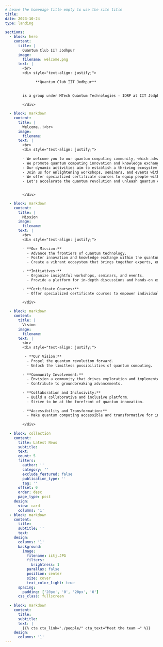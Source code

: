 ```yaml
---
# Leave the homepage title empty to use the site title
title: 
date: 2023-10-24
type: landing
  
sections:
  - block: hero
    content:
      title: |
        Quantum Club IIT Jodhpur
      image:
        filename: welcome.png
      text: |
        <br>
        <div style="text-align: justify;">
        
              **Quantum Club IIT Jodhpur**
              
          
        is a group under MTech Quantum Technologies - IDRP at IIT Jodphur. Currently ran by MTech Students of MTech Quantum Technologies. Since its establishment in 2023, the **Quantum Club IIT Jodhpur** (previously called as Quantum Computing Innovators Group) has served as a hub of excellence dedicated to the research, education and practical application of Quantum Technology.
    
        </div>

  - block: markdown
    content:
      title: |
        Welcome..!<br>
      image:
        filename: 
      text: |
        <br>
        <div style="text-align: justify;">
        
        - We welcome you to our quantum computing community, which advances quantum technology.
        - We promote quantum computing innovation and knowledge exchange.
        - Our dynamic activities aim to establish a thriving ecosystem for professionals, enthusiasts, and learners.
        - Join us for enlightening workshops, seminars, and events with in-depth discussions and hands-on experiences.
        - We offer specialized certificate courses to equip people with quantum skills.
        - Let's accelerate the quantum revolution and unleash quantum computing's boundless potential.

    
        </div>

  - block: markdown
    content:
      title: |
        Mission
      image:
        filename: 
      text: |
        <br>
        <div style="text-align: justify;">
        
        - **Our Mission:**
          - Advance the frontiers of quantum technology.
          - Foster innovation and knowledge exchange within the quantum domain, with a primary focus on quantum computing.
          - Create a vibrant ecosystem that brings together experts, enthusiasts, and learners.

        - **Initiatives:**
          - Organize insightful workshops, seminars, and events.
          - Provide a platform for in-depth discussions and hands-on experiences.

        - **Certificate Courses:**
          - Offer specialized certificate courses to empower individuals with the skills needed to navigate the quantum landscape.

        </div>
  
  - block: markdown
    content:
      title: |
        Vision
      image:
        filename: 
      text: |
        <br>
        <div style="text-align: justify;">
        
         - **Our Vision:**
          - Propel the quantum revolution forward.
          - Unlock the limitless possibilities of quantum computing.
      
        - **Community Involvement:**
          - Envision a community that drives exploration and implementation of quantum technologies.
          - Contribute to groundbreaking advancements.
      
        - **Collaboration and Inclusivity:**
          - Build a collaborative and inclusive platform.
          - Strive to be at the forefront of quantum innovation.
      
        - **Accessibility and Transformation:**
          - Make quantum computing accessible and transformative for individuals and industries alike.
    
        </div>
        
  - block: collection
    content:
      title: Latest News
      subtitle:
      text:
      count: 5
      filters:
        author: ''
        category: ''
        exclude_featured: false
        publication_type: ''
        tag: ''
      offset: 0
      order: desc
      page_type: post
    design:
      view: card
      columns: '1'
  - block: markdown
    content:
      title:
      subtitle: ''
      text:
    design:
      columns: '1'
      background:
        image: 
          filename: iitj.JPG
          filters:
            brightness: 1
          parallax: false
          position: center
          size: cover
          text_color_light: true
      spacing:
        padding: ['20px', '0', '20px', '0']
      css_class: fullscreen
  
  - block: markdown
    content:
      title:
      subtitle:
      text: |
        {{% cta cta_link="./people/" cta_text="Meet the team →" %}}
    design:
      columns: '1'
---
```

